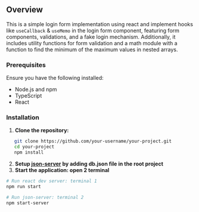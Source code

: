 ## Overview

This is a simple login form implementation using react and implement hooks like `useCallback` & `useMemo` in the login form component, featuring form components, validations, and a fake login mechanism. Additionally, it includes utility functions for form validation and a math module with a function to find the minimum of the maximum values in nested arrays.


### Prerequisites

Ensure you have the following installed:

- Node.js and npm
- TypeScript
- React

### Installation

1. **Clone the repository:**
```bash
   git clone https://github.com/your-username/your-project.git
   cd your-project
   npm install
```
2. **Setup [json-server](https://github.com/typicode/json-server?tab=readme-ov-file#usage) by adding db.json file in the root project**
3. **Start the application: open 2 terminal**
```bash
# Run react dev server: terminal 1
npm run start

# Run json-server: terminal 2
npm start-server
```